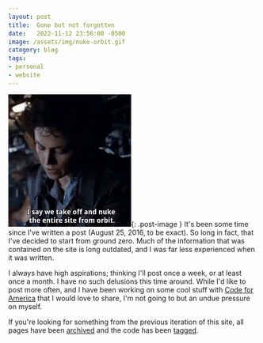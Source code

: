```yaml
---
layout: post
title:  Gone but not forgotten
date:   2022-11-12 23:56:00 -0500
image: /assets/img/nuke-orbit.gif
category: blog
tags:
- personal
- website
---
```

![I say we take off and nuke the entire site from orbit.][nuke-site]{: .post-image }
It's been some time since I've written a post (August 25, 2016, to be exact). So
long in fact, that I've decided to start from ground zero. Much of the
information that was contained on the site is long outdated, and I was far less
experienced when it was written.

I always have high aspirations; thinking I'll post once a week, or at least once
a month. I have no such delusions this time around. While I'd like to post more
often, and I have been working on some cool stuff with [Code for America][cfa]
that I would love to share, I'm not going to but an undue pressure on myself.

If you're looking for something from the previous iteration of this site, all
pages have been [archived][archive] and the code has been [tagged].

[nuke-site]: /assets/img/nuke-orbit.gif
[archive]: https://web.archive.org/web/20221112054404/https://www.jamesarmes.com/
[cfa]: https://codeforamerica.org/
[tagged]: https://github.com/jamesiarmes/jamesiarmes.github.io/releases/tag/1.0.0
